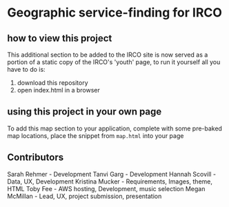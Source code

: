 # Geographic service-finding for IRCO

## how to view this project

This additional section to be added to the IRCO site is now served as a portion of a static copy of the IRCO's 'youth' page, to run it yourself all you have to do is:

1. download this repository
2. open index.html in a browser

## using this project in your own page

To add this map section to your application, complete with some pre-baked map locations, place the snippet from `map.html` into your page

## Contributors 

Sarah Rehmer - Development
Tanvi Garg - Development
Hannah Scovill - Data, UX, Development
Kristina Mucker - Requirements, Images, theme, HTML
Toby Fee - AWS hosting, Development, music selection
Megan McMillan - Lead, UX, project submission, presentation